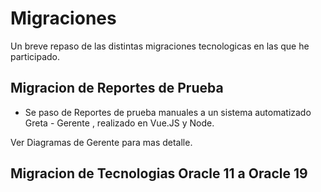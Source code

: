 # Migraciones

Un breve repaso de las distintas migraciones tecnologicas en las que he participado.

## Migracion de Reportes de Prueba
* Se paso de Reportes de prueba manuales a un sistema automatizado Greta - Gerente , realizado en Vue.JS y Node.

Ver Diagramas de Gerente para mas detalle.


## Migracion de Tecnologias Oracle 11 a Oracle 19
